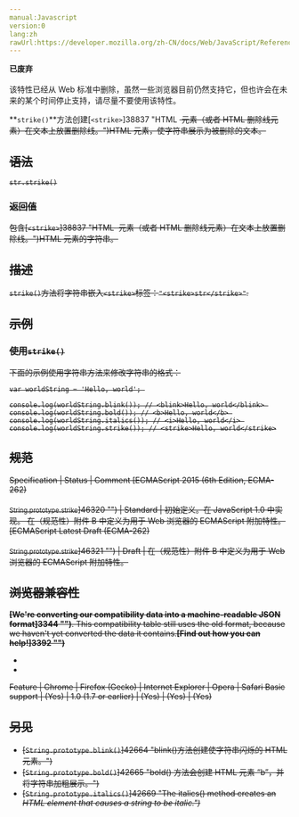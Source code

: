 ```yaml
---
manual:Javascript
version:0
lang:zh
rawUrl:https://developer.mozilla.org/zh-CN/docs/Web/JavaScript/Reference/Global_Objects/String/strike
---
```






**已废弃**<br></br>该特性已经从 Web 标准中删除，虽然一些浏览器目前仍然支持它，但也许会在未来的某个时间停止支持，请尽量不要使用该特性。





**`strike()`**方法创建[`<strike>`]38837 "HTML <strike> 元素（或者 HTML 删除线元素）在文本上放置删除线。")HTML 元素，使字符串展示为被删除的文本。


## 语法<a name="语法"></a>

```
str.strike()
```

### 返回值<a name="返回值"></a>


包含[`<strike>`]38837 "HTML <strike> 元素（或者 HTML 删除线元素）在文本上放置删除线。")HTML 元素的字符串。


## 描述<a name="描述"></a>


`strike()`方法将字符串嵌入`<strike>`标签：`"<strike>str</strike>"`.


## 示例<a name="示例"></a>

### 使用`strike()`<a name="使用strike()"></a>


下面的示例使用字符串方法来修改字符串的格式：


```
var worldString = 'Hello, world'; 

console.log(worldString.blink()); // <blink>Hello, world</blink> 
console.log(worldString.bold()); // <b>Hello, world</b> 
console.log(worldString.italics()); // <i>Hello, world</i> 
console.log(worldString.strike()); // <strike>Hello, world</strike>
```

## 规范<a name="规范"></a>

Specification | Status | Comment 
[ECMAScript 2015 (6th Edition, ECMA-262)<br></br><small>String.prototype.strike</small>]46320 "") | Standard | 初始定义。在 JavaScript 1.0 中实现。 在（规范性）附件 B 中定义为用于 Web 浏览器的 ECMAScript 附加特性。 
[ECMAScript Latest Draft (ECMA-262)<br></br><small>String.prototype.strike</small>]46321 "") | Draft | 在（规范性）附件 B 中定义为用于 Web 浏览器的 ECMAScript 附加特性。 


## 浏览器兼容性<a name="浏览器兼容性"></a>


**[We&#39;re converting our compatibility data into a machine-readable JSON format]3344 "")**. This compatibility table still uses the old format, because we haven&#39;t yet converted the data it contains.**[Find out how you can help!]3392 "")**


* 
* 

Feature | Chrome | Firefox (Gecko) | Internet Explorer | Opera | Safari 
Basic support | (Yes) | 1.0 (1.7 or earlier) | (Yes) | (Yes) | (Yes) 





## 另见<a name="另见"></a>

* [`String.prototype.blink()`]42664 "blink()方法创建使字符串闪烁的 <blink> HTML 元素。")
* [`String.prototype.bold()`]42665 "bold() 方法会创建 HTML 元素 “b”，并将字符串加粗展示。")
* [`String.prototype.italics()`]42669 "The italics() method creates an <i> HTML element that causes a string to be italic.")




